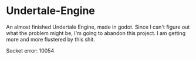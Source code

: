 # Undertale-Engine

An almost finished Undertale Engine, made in godot.
Since I can't figure out what the problem might be, I'm going to abandon this project. I am getting more and more flustered by this shit.

Socket error: 10054
